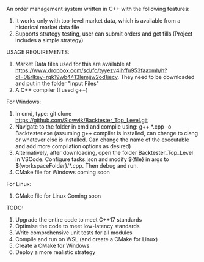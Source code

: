 An order management system written in C++ with the following features:

1. It works only with top-level market data, which is available from a historical market data file
2. Supports strategy testing, user can submit orders and get fills (Project includes a simple strategy)


USAGE REQUIREMENTS: 
1. Market Data files used for this are available at https://www.dropbox.com/scl/fo/tyyezv4ihffu953faaxmh/h?dl=0&rlkey=rqk19wb4413lemjjw2od1jecv. They need to be downloaded and put in the folder "Input Files"
2. A C++ compiler (I used g++)

For Windows: 
1. In cmd, type: git clone https://github.com/Slowvik/Backtester_Top_Level.git
2. Navigate to the folder in cmd and compile using: g++ *.cpp -o Backtester.exe (assuming g++ compiler is installed, can change to clang or whatever else is installed. Can change the name of the executable and add more compilation options as desired)
3. Alternatively, after downloading, open the folder Backtester_Top_Level in VSCode. Configure tasks.json and modify ${file} in args to ${workspaceFolder}/*.cpp. Then debug and run.
4. CMake file for Windows coming soon

For Linux:
1. CMake file for Linux Coming soon

TODO:

1. Upgrade the entire code to meet C++17 standards
2. Optimise the code to meet low-latency standards
3. Write comprehensive unit tests for all modules
4. Compile and run on WSL (and create a CMake for Linux)
5. Create a CMake for Windows
6. Deploy a more realistic strategy

